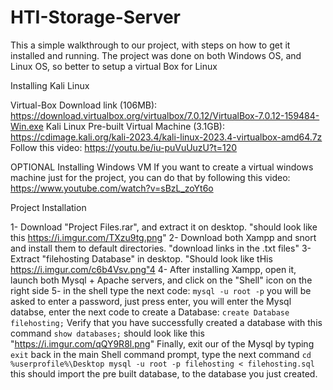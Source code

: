 # HTI-Storage-Server
This a simple walkthrough to our project, with steps on how to get it installed and running.
The project was done on both Windows OS, and Linux OS, so better to setup a virtual Box for Linux


Installing Kali Linux

Virtual-Box Download link (106MB): https://download.virtualbox.org/virtualbox/7.0.12/VirtualBox-7.0.12-159484-Win.exe
Kali Linux Pre-built Virtual Machine (3.1GB): https://cdimage.kali.org/kali-2023.4/kali-linux-2023.4-virtualbox-amd64.7z
Follow this video: https://youtu.be/iu-puVuUuzU?t=120



OPTIONAL
Installing Windows VM
If you want to create a virtual windows machine just for the project, 
you can do that by following this video: https://www.youtube.com/watch?v=sBzL_zoYt6o



Project Installation

1- Download "Project Files.rar", and extract it on desktop. "should look like this https://i.imgur.com/TXzu9tg.png"
2- Download both Xampp and snort and install them to default directories. "download links in the .txt files"
3- Extract "filehosting Database" in desktop. "Should look like tHis https://i.imgur.com/c6b4Vsv.png"4
4- After installing Xampp, open it, launch both Mysql + Apache servers, and click on the "Shell" icon on the right side
5- in the shell type the next code:
            ```
            mysql -u root -p
            ```
            you will be asked to enter a password, just press enter, you will enter the Mysql databse, enter the next code to create a Database:
            ```
            create Database filehosting;
            ```
            Verify that you have successfully created a database with this command
            ```
            show databases;
            ```
            should look like this "https://i.imgur.com/qQY9R8l.png"
            Finally, exit our of the Mysql by typing
            ```
            exit
            ```
            back in the main Shell command prompt, type the next command
            ```
            cd %userprofile%\Desktop
            mysql -u root -p filehosting < filehosting.sql
            ```
            this should import the pre built database, to the database you just created.


